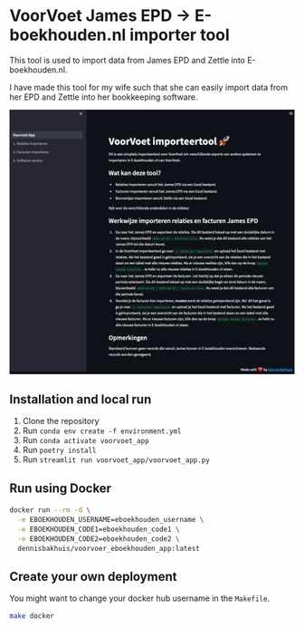 # VoorVoet James EPD -> E-boekhouden.nl importer tool
This tool is used to import data from James EPD and Zettle into E-boekhouden.nl.

I have made this tool for my wife such that she can easily import data from her EPD
and Zettle into her bookkeeping software.

![Screenshot of the main app.](https://github.com/dennisbakhuis/voorvoet_eboekhouden_app/blob/main/assets/screenshot1.png?raw=true)

## Installation and local run
1. Clone the repository
2. Run `conda env create -f environment.yml`
3. Run `conda activate voorvoet_app`
4. Run `poetry install`
5. Run `streamlit run voorvoet_app/voorvoet_app.py`

## Run using Docker
```bash
docker run --rm -d \
  -e EBOEKHOUDEN_USERNAME=eboekhouden_username \
  -e EBOEKHOUDEN_CODE1=eboekhouden_code1 \
  -e EBOEKHOUDEN_CODE2=eboekhouden_code2 \
  dennisbakhuis/voorvoer_eboekhouden_app:latest
```

## Create your own deployment
You might want to change your docker hub username in the `Makefile`.
```bash
make docker
```
